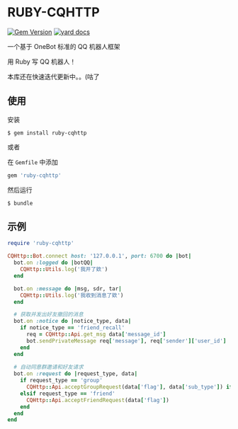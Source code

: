 # RUBY-CQHTTP

[![Gem Version](https://badge.fury.io/rb/ruby-cqhttp.svg)](https://badge.fury.io/rb/ruby-cqhttp)
[![yard docs](http://img.shields.io/badge/yard-docs-blue.svg)](https://www.rubydoc.info/gems/ruby-cqhttp/)

一个基于 OneBot 标准的 QQ 机器人框架

用 Ruby 写 QQ 机器人！

本库还在快速迭代更新中。。(咕了

## 使用

安装

    $ gem install ruby-cqhttp

或者

在 `Gemfile` 中添加

```ruby
gem 'ruby-cqhttp'
```

然后运行

    $ bundle

## 示例

```ruby
require 'ruby-cqhttp'

CQHttp::Bot.connect host: '127.0.0.1', port: 6700 do |bot|
  bot.on :logged do |botQQ|
    CQHttp::Utils.log('我开了欸')
  end

  bot.on :message do |msg, sdr, tar|
    CQHttp::Utils.log('我收到消息了欸')
  end

  # 获取并发出好友撤回的消息
  bot.on :notice do |notice_type, data|
    if notice_type == 'friend_recall'
      req = CQHttp::Api.get_msg data['message_id']
      bot.sendPrivateMessage req['message'], req['sender']['user_id']
    end
  end
  
  # 自动同意群邀请和好友请求
  bot.on :request do |request_type, data|
    if request_type == 'group'
      CQHttp::Api.acceptGroupRequest(data['flag'], data['sub_type']) if data['sub_type'] == 'invite'
    elsif request_type == 'friend'
      CQHttp::Api.acceptFriendRequest(data['flag'])
    end
  end
end
```
